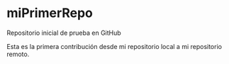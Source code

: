 # miPrimerRepo
Repositorio inicial de prueba en GitHub

Esta es la primera contribución desde mi repositorio local a mi repositorio remoto.